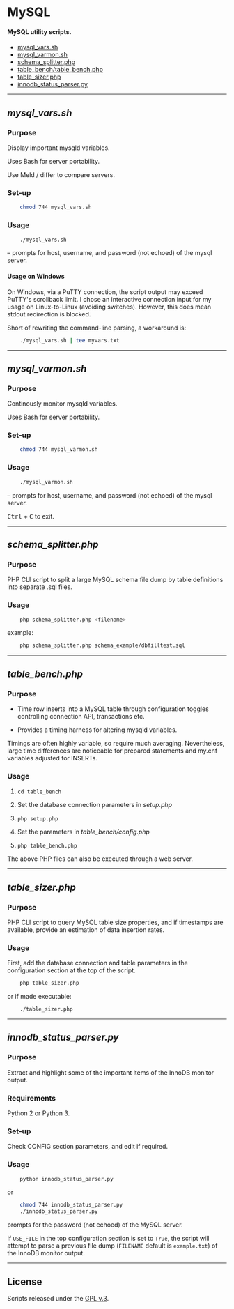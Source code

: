 
# MySQL

#### MySQL utility scripts.


+ [mysql\_vars.sh](#mysqlvars)
+ [mysql\_varmon.sh](#mysqlvarmon)
+ [schema\_splitter.php](#schemasplitter)
+ [table\_bench/table\_bench.php](#tablebench)
+ [table\_sizer.php](#tablesizer)
+ [innodb\_status\_parser.py](#innodbstatusparser)


---


<a id="mysqlvars"></a>
## *mysql_vars.sh*


### Purpose

Display important mysqld variables.

Uses Bash for server portability.

Use Meld / differ to compare servers.


### Set-up

```bash
    chmod 744 mysql_vars.sh
```


### Usage

```bash
    ./mysql_vars.sh
```

&ndash; prompts for host, username, and password (not echoed) of the mysql server.


#### Usage on Windows

On Windows, via a PuTTY connection, the script output may exceed PuTTY's scrollback limit. I chose an interactive connection input for my usage on Linux-to-Linux (avoiding switches). However, this does mean stdout redirection is blocked.

Short of rewriting the command-line parsing, a workaround is:

```bash
    ./mysql_vars.sh | tee myvars.txt
```


---


<a id="mysqlvarmon"></a>
## *mysql_varmon.sh*


### Purpose

Continously monitor mysqld variables.

Uses Bash for server portability.


### Set-up

```bash
    chmod 744 mysql_varmon.sh
```


### Usage

```bash
    ./mysql_varmon.sh
```

&ndash; prompts for host, username, and password (not echoed) of the mysql server.


<kbd>Ctrl</kbd> + <kbd>C</kbd> to exit.


---


<a id="schemasplitter"></a>
## *schema_splitter.php*


### Purpose

PHP CLI script to split a large MySQL schema file dump by table definitions into separate .sql files.


### Usage

```bash
    php schema_splitter.php <filename>
```

example:

```bash
    php schema_splitter.php schema_example/dbfilltest.sql
```


---


<a id="tablebench"></a>
## *table_bench.php*


### Purpose

+ Time row inserts into a MySQL table through configuration toggles controlling connection API, transactions etc.

+ Provides a timing harness for altering mysqld variables.

Timings are often highly variable, so require much averaging. Nevertheless, large time differences are noticeable for prepared statements and my.cnf variables adjusted for INSERTs.


### Usage

1. `cd table_bench`

2. Set the database connection parameters in *setup.php*

3. `php setup.php`

4. Set the parameters in *table_bench/config.php*

5. `php table_bench.php`

The above PHP files can also be executed through a web server.


---


<a id="tablesizer"></a>
## *table_sizer.php*


### Purpose

PHP CLI script to query MySQL table size properties, and if timestamps are available, provide an estimation of data insertion rates.


### Usage

First, add the database connection and table parameters in the configuration section at the top of the script.

```bash
    php table_sizer.php
```

or if made executable:

```bash
    ./table_sizer.php
```


---


<a id="innodbstatusparser"></a>
## *innodb_status_parser.py*


### Purpose

Extract and highlight some of the important items of the InnoDB monitor output.


### Requirements

Python 2 or Python 3.


### Set-up

Check CONFIG section parameters, and edit if required.


### Usage

```bash
    python innodb_status_parser.py
```

or


```bash
    chmod 744 innodb_status_parser.py
    ./innodb_status_parser.py
```

prompts for the password (not echoed) of the MySQL server.

If `USE_FILE` in the top configuration section is set to `True`, the script will attempt to parse a previous file dump (`FILENAME` default is `example.txt`) of the InnoDB monitor output.


---


## License

Scripts released under the [GPL v.3](https://www.gnu.org/licenses/gpl-3.0.html).
